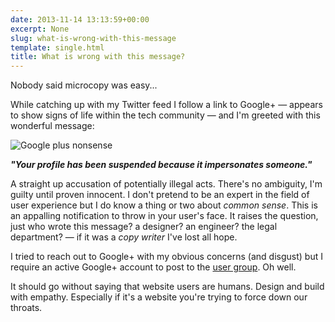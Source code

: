 ```yaml
---
date: 2013-11-14 13:13:59+00:00
excerpt: None
slug: what-is-wrong-with-this-message
template: single.html
title: What is wrong with this message?
---
```


Nobody said microcopy was easy...

While catching up with my Twitter feed I follow a link to Google+ — appears to show signs of life within the tech community — and I'm greeted with this wonderful message:

![Google plus nonsense](/images/blog/2013/google-warning.png)

**_"Your profile has been suspended because it impersonates someone."_**

A straight up accusation of potentially illegal acts. There's no ambiguity, I'm guilty until proven innocent. I don't pretend to be an expert in the field of user experience but I do know a thing or two about _common sense_. This is an appalling notification to throw in your user's face. It raises the question, just who wrote this message? a designer? an engineer? the legal department? — if it was a _copy writer_ I've lost all hope.

I tried to reach out to Google+ with my obvious concerns (and disgust) but I require an active Google+ account to post to the [user group](https://plus.google.com/communities/115758385206378551362). Oh well.

It should go without saying that website users are humans. Design and build with empathy. Especially if it's a website you're trying to force down our throats.
